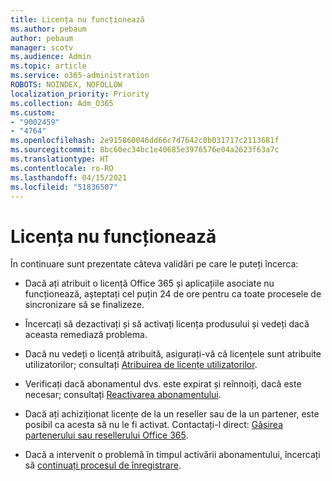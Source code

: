 ```yaml
---
title: Licența nu funcționează
ms.author: pebaum
author: pebaum
manager: scotv
ms.audience: Admin
ms.topic: article
ms.service: o365-administration
ROBOTS: NOINDEX, NOFOLLOW
localization_priority: Priority
ms.collection: Adm_O365
ms.custom:
- "9002459"
- "4764"
ms.openlocfilehash: 2e915860046dd66c7d7642c0b031717c2113681f
ms.sourcegitcommit: 8bc60ec34bc1e40685e3976576e04a2623f63a7c
ms.translationtype: HT
ms.contentlocale: ro-RO
ms.lasthandoff: 04/15/2021
ms.locfileid: "51836507"
---
```

# <a name="license-not-working"></a>Licența nu funcționează

În continuare sunt prezentate câteva validări pe care le puteți încerca:

- Dacă ați atribuit o licență Office 365 și aplicațiile asociate nu funcționează, așteptați cel puțin 24 de ore pentru ca toate procesele de sincronizare să se finalizeze. 

- Încercați să dezactivați și să activați licența produsului și vedeți dacă aceasta remediază problema. 

- Dacă nu vedeți o licență atribuită, asigurați-vă că licențele sunt atribuite utilizatorilor; consultați [Atribuirea de licențe utilizatorilor](https://docs.microsoft.com/microsoft-365/admin/manage/assign-licenses-to-users?view=o365-worldwide).

- Verificați dacă abonamentul dvs. este expirat și reînnoiți, dacă este necesar; consultați [Reactivarea abonamentului](https://docs.microsoft.com/alchemyinsights/reactivate-your-subscription). 

- Dacă ați achiziționat licențe de la un reseller sau de la un partener, este posibil ca acesta să nu le fi activat. Contactați-l direct: [Găsirea partenerului sau resellerului Office 365](https://docs.microsoft.com//microsoft-365/admin/manage/find-your-partner-or-reseller).

- Dacă a intervenit o problemă în timpul activării abonamentului, încercați să [continuați procesul de înregistrare](https://go.microsoft.com/fwlink/?linkid=2126800).
